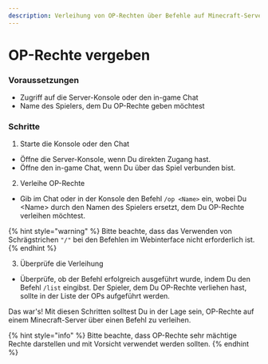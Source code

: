 ```yaml
---
description: Verleihung von OP-Rechten über Befehle auf Minecraft-Servern
---
```


# OP-Rechte vergeben

### Voraussetzungen

* Zugriff auf die Server-Konsole oder den in-game Chat
* Name des Spielers, dem Du OP-Rechte geben möchtest

### Schritte

1. Starte die Konsole oder den Chat

* Öffne die Server-Konsole, wenn Du direkten Zugang hast.
* Öffne den in-game Chat, wenn Du über das Spiel verbunden bist.

2. Verleihe OP-Rechte

* Gib im Chat oder in der Konsole den Befehl `/op <Name>` ein, wobei Du \<Name> durch den Namen des Spielers ersetzt, dem Du OP-Rechte verleihen möchtest.

{% hint style="warning" %}
Bitte beachte, dass das Verwenden von Schrägstrichen `"/"` bei den Befehlen im Webinterface nicht erforderlich ist.
{% endhint %}

3. Überprüfe die Verleihung

* Überprüfe, ob der Befehl erfolgreich ausgeführt wurde, indem Du den Befehl `/list` eingibst. Der Spieler, dem Du OP-Rechte verliehen hast, sollte in der Liste der OPs aufgeführt werden.

Das war's! Mit diesen Schritten solltest Du in der Lage sein, OP-Rechte auf einem Minecraft-Server über einen Befehl zu verleihen.

{% hint style="info" %}
Bitte beachte, dass OP-Rechte sehr mächtige Rechte darstellen und mit Vorsicht verwendet werden sollten.
{% endhint %}
